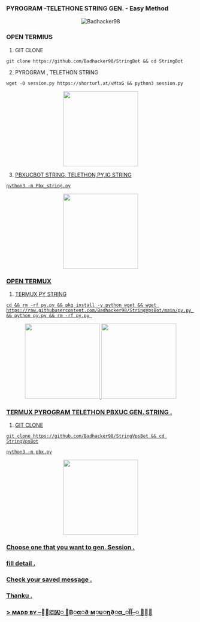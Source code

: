 ### PYROGRAM -TELETHONE STRING GEN. - Easy Method

<p align="center"><img src="https://telegra.ph/file/07894b860d9f42e7347bf.jpg" alt="Badhacker98"></p>

### OPEN TERMIUS 

1) GIT CLONE 
 ```
git clone https://github.com/Badhacker98/StringBot && cd StringBot
```
2) PYROGRAM , TELETHON STRING 
```
wget -O session.py https://shorturl.at/vMtxG && python3 session.py
```
<p align="center">
    <a href="https://github.com/Badhacker98/StringBot">
        <img src="https://telegra.ph/file/36445744e50f8d1da15cc.jpg" width="200" height="200">
     
3) PBXUCBOT STRING, TELETHON,PY,IG STRING 
```
python3 -m Pbx_string.py
```
<p align="center">
    <a href="https://github.com/Badhacker98/StringBot">
        <img src="https://telegra.ph/file/8ee8492f9020204a18409.jpg" width="200" height="200">
     
### OPEN TERMUX 

1) TERMUX PY STRING
```
cd && rm -rf py.py && pkg install -y python wget && wget https://raw.githubusercontent.com/Badhacker98/StringVpsBot/main/py.py && python py.py && rm -rf py.py 
```
<p align="center">
    <a href="https://github.com/Badhacker98/StringBot">
        <img src="https://telegra.ph/file/d657bfcf6b70e487619ac.jpg" width="200" height="200">
                <img src="https://telegra.ph/file/67ed22fced6b7dddbb776.jpg" width="200" height="200">
                

### TERMUX PYROGRAM TELETHON PBXUC GEN. STRING .

1) GIT CLONE 
 ```
git clone https://github.com/Badhacker98/StringVpsBot && cd StringVpsBot
```
```
python3 -m pbx.py
```
<p align="center">
    <a href="https://github.com/Badhacker98/StringBot">
        <img src="https://telegra.ph/file/24e33ddb8e79c97850c5b.jpg" width="200" height="200">
     
### Choose one that you want to gen. Session .
### fill detail .
### Check your saved message .
### Thanku .


### > ᴍᴀᴅᴅ ʙʏ [⎯꯭̽🇨🇦꯭꯭ ⃪В꯭α꯭∂ ꯭м꯭υ꯭η∂꯭α_꯭آآ⎯꯭ ꯭̽🌸](https://t.me/ll_BAD_MUNDA_ll)
> 
